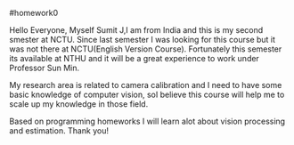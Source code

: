 ﻿#homework0

Hello Everyone,
Myself Sumit J,I am from India and this is my second smester at NCTU.
Since last semester I was looking for this course but it was not there at NCTU(English Version Course).
Fortunately this semester its available at NTHU and it will be a great experience to work under Professor Sun Min.

My research area is related to camera calibration and I need to have some basic knowledge of computer vision, soI believe this course will 
help me to scale up my knowledge in those field.

Based on programming homeworks I will learn alot about vision processing and estimation.
Thank you!

